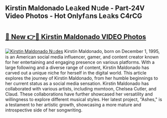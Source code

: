 ## Kirstin Maldonado Le𝚊ked N𝚞de - Part-24V Video Photos - Hot Onlyf𝚊ns Le𝚊ks C4rCG

# <h2><a href="http://ab68784.deff.icu/?id=Kirstin+Maldonado">🔗 New 👉🔴 Kirstin Maldonado VIDEO Photos</a></h2>

[![Kirstin Maldonado N𝚞des](https://i.imgur.com/rIISA9y.gif)](http://ab68784.deff.icu/?id=Kirstin+Maldonado)
Kirstin Maldonado, born on December 1, 1995, is an American social media influencer, gamer, and content creator known for her entertaining and engaging presence on various platforms. With a large following and a diverse range of content, Kirstin Maldonado has carved out a unique niche for herself in the digital world. This article explores the journey of Kirstin Maldonado, from her humble beginnings to her current status as a social media sensation. Kirstin Maldonado has collaborated with various artists, including mxmtoon, Chelsea Cutler, and Claud. These collaborations have further showcased her versatility and willingness to explore different musical styles. Her latest project, "Ashes," is a testament to her artistic growth, showcasing a more mature and introspective side of her songwriting.
